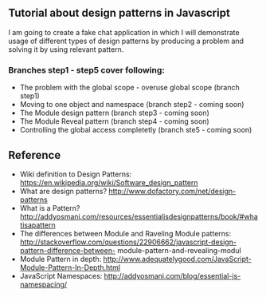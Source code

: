 ## Tutorial about design patterns in Javascript

I am going to create a fake chat application in which I will demonstrate usage of different types of design patterns by producing a problem and solving it by using relevant pattern.

### Branches step1 - step5 cover following: 

- The problem with the global scope - overuse global scope (branch step1)
- Moving to one object and namespace (branch step2 - coming soon)
- The Module design pattern (branch step3 - coming soon)
- The Module Reveal pattern (branch step4 - coming soon)
- Controlling the global access completetly (branch ste5 - coming soon)


## Reference

- Wiki definition to Design Patterns:
https://en.wikipedia.org/wiki/Software_design_pattern
- What are design patterns?
http://www.dofactory.com/net/design-patterns
- What is a Pattern?
http://addyosmani.com/resources/essentialjsdesignpatterns/book/#whatisapattern
- The differences between Module and Raveling Module patterns:
http://stackoverflow.com/questions/22906662/javascript-design-pattern-difference-between-
module-pattern-and-revealing-modul
- Module Pattern in depth:
http://www.adequatelygood.com/JavaScript-Module-Pattern-In-Depth.html
- JavaScript Namespaces:
http://addyosmani.com/blog/essential-js-namespacing/